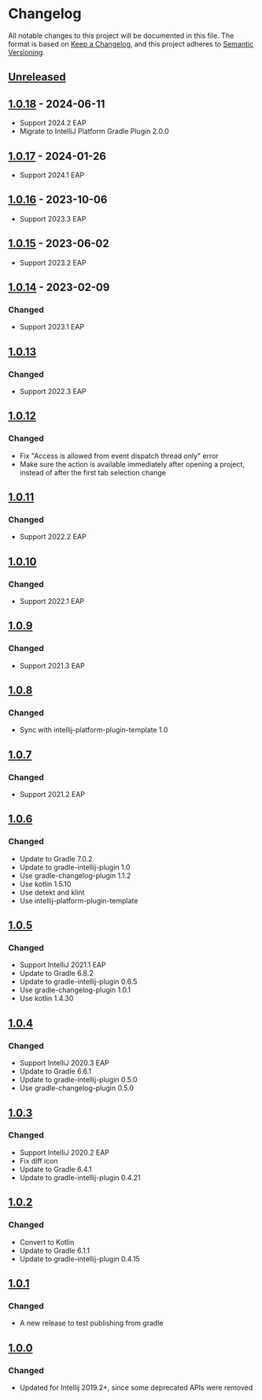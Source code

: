 # Changelog

All notable changes to this project will be documented in this file.
The format is based on [Keep a Changelog](https://keepachangelog.com/en/1.0.0/),
and this project adheres to [Semantic Versioning](https://semver.org/spec/v2.0.0.html).

## [Unreleased]

## [1.0.18] - 2024-06-11

- Support 2024.2 EAP
- Migrate to IntelliJ Platform Gradle Plugin 2.0.0

## [1.0.17] - 2024-01-26

- Support 2024.1 EAP

## [1.0.16] - 2023-10-06

- Support 2023.3 EAP

## [1.0.15] - 2023-06-02

- Support 2023.2 EAP

## [1.0.14] - 2023-02-09

### Changed

- Support 2023.1 EAP

## [1.0.13]

### Changed

- Support 2022.3 EAP

## [1.0.12]

### Changed

- Fix "Access is allowed from event dispatch thread only" error
- Make sure the action is available immediately after opening a project, instead of after the first tab selection change

## [1.0.11]

### Changed

- Support 2022.2 EAP

## [1.0.10]

### Changed

- Support 2022.1 EAP

## [1.0.9]

### Changed

- Support 2021.3 EAP

## [1.0.8]

### Changed

- Sync with intellij-platform-plugin-template 1.0

## [1.0.7]

### Changed

- Support 2021.2 EAP

## [1.0.6]

### Changed

- Update to Gradle 7.0.2
- Update to gradle-intellij-plugin 1.0
- Use gradle-changelog-plugin 1.1.2
- Use kotlin 1.5.10
- Use detekt and klint
- Use intellij-platform-plugin-template

## [1.0.5]

### Changed

- Support IntelliJ 2021.1 EAP
- Update to Gradle 6.8.2
- Update to gradle-intellij-plugin 0.6.5
- Use gradle-changelog-plugin 1.0.1
- Use kotlin 1.4.30

## [1.0.4]

### Changed

- Support IntelliJ 2020.3 EAP
- Update to Gradle 6.6.1
- Update to gradle-intellij-plugin 0.5.0
- Use gradle-changelog-plugin  0.5.0

## [1.0.3]

### Changed

- Support IntelliJ 2020.2 EAP
- Fix diff icon
- Update to Gradle 6.4.1
- Update to gradle-intellij-plugin 0.4.21

## [1.0.2]

### Changed

- Convert to Kotlin
- Update to Gradle 6.1.1
- Update to gradle-intellij-plugin 0.4.15

## [1.0.1]

### Changed

- A new release to test publishing from gradle

## [1.0.0]

### Changed

- Updated for Intellij 2019.2+, since some deprecated APIs were removed

[Unreleased]: https://github.com/jbeckers/CompareTabWithEditor2/compare/v1.0.18...HEAD
[1.0.18]: https://github.com/jbeckers/CompareTabWithEditor2/compare/v1.0.17...v1.0.18
[1.0.17]: https://github.com/jbeckers/CompareTabWithEditor2/compare/v1.0.16...v1.0.17
[1.0.16]: https://github.com/jbeckers/CompareTabWithEditor2/compare/v1.0.15...v1.0.16
[1.0.15]: https://github.com/jbeckers/CompareTabWithEditor2/compare/v1.0.14...v1.0.15
[1.0.14]: https://github.com/jbeckers/CompareTabWithEditor2/compare/v1.0.13...v1.0.14
[1.0.13]: https://github.com/jbeckers/CompareTabWithEditor2/compare/v1.0.12...v1.0.13
[1.0.12]: https://github.com/jbeckers/CompareTabWithEditor2/compare/v1.0.11...v1.0.12
[1.0.11]: https://github.com/jbeckers/CompareTabWithEditor2/compare/v1.0.10...v1.0.11
[1.0.10]: https://github.com/jbeckers/CompareTabWithEditor2/compare/v1.0.9...v1.0.10
[1.0.9]: https://github.com/jbeckers/CompareTabWithEditor2/compare/v1.0.8...v1.0.9
[1.0.8]: https://github.com/jbeckers/CompareTabWithEditor2/compare/v1.0.7...v1.0.8
[1.0.7]: https://github.com/jbeckers/CompareTabWithEditor2/compare/v1.0.6...v1.0.7
[1.0.6]: https://github.com/jbeckers/CompareTabWithEditor2/compare/v1.0.5...v1.0.6
[1.0.5]: https://github.com/jbeckers/CompareTabWithEditor2/compare/v1.0.4...v1.0.5
[1.0.4]: https://github.com/jbeckers/CompareTabWithEditor2/compare/v1.0.3...v1.0.4
[1.0.3]: https://github.com/jbeckers/CompareTabWithEditor2/compare/v1.0.2...v1.0.3
[1.0.2]: https://github.com/jbeckers/CompareTabWithEditor2/compare/v1.0.1...v1.0.2
[1.0.1]: https://github.com/jbeckers/CompareTabWithEditor2/compare/v1.0.0...v1.0.1
[1.0.0]: https://github.com/jbeckers/CompareTabWithEditor2/releases/tag/v1.0.0
